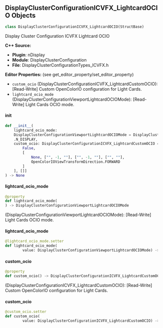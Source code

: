 ## DisplayClusterConfigurationICVFX_LightcardOCIO Objects

```python
class DisplayClusterConfigurationICVFX_LightcardOCIO(StructBase)
```

Display Cluster Configuration ICVFX Lightcard OCIO

**C++ Source:**

- **Plugin**: nDisplay
- **Module**: DisplayClusterConfiguration
- **File**: DisplayClusterConfigurationTypes_ICVFX.h

**Editor Properties:** (see get_editor_property/set_editor_property)

- ``custom_ocio`` (DisplayClusterConfigurationICVFX_LightcardCustomOCIO):  [Read-Write] Custom OpenColorIO configuration for Light Cards.
- ``lightcard_ocio_mode`` (DisplayClusterConfigurationViewportLightcardOCIOMode):  [Read-Write] Light Cards OCIO mode.

<a id="unreal.DisplayClusterConfigurationICVFX_LightcardOCIO.__init__"></a>

#### __init__

```python
def __init__(
    lightcard_ocio_mode:
    DisplayClusterConfigurationViewportLightcardOCIOMode = DisplayClusterConfigurationViewportLightcardOCIOMode
    .N_DISPLAY,
    custom_ocio: DisplayClusterConfigurationICVFX_LightcardCustomOCIO = [[
        False,
        [
            None, ["", -1, ""], ["", -1, ""], ["", ""],
            OpenColorIOViewTransformDirection.FORWARD
        ]
    ], []]
) -> None
```

<a id="unreal.DisplayClusterConfigurationICVFX_LightcardOCIO.lightcard_ocio_mode"></a>

#### lightcard_ocio_mode

```python
@property
def lightcard_ocio_mode(
) -> DisplayClusterConfigurationViewportLightcardOCIOMode
```

(DisplayClusterConfigurationViewportLightcardOCIOMode):  [Read-Write] Light Cards OCIO mode.

<a id="unreal.DisplayClusterConfigurationICVFX_LightcardOCIO.lightcard_ocio_mode"></a>

#### lightcard_ocio_mode

```python
@lightcard_ocio_mode.setter
def lightcard_ocio_mode(
        value: DisplayClusterConfigurationViewportLightcardOCIOMode) -> None
```

<a id="unreal.DisplayClusterConfigurationICVFX_LightcardOCIO.custom_ocio"></a>

#### custom_ocio

```python
@property
def custom_ocio() -> DisplayClusterConfigurationICVFX_LightcardCustomOCIO
```

(DisplayClusterConfigurationICVFX_LightcardCustomOCIO):  [Read-Write] Custom OpenColorIO configuration for Light Cards.

<a id="unreal.DisplayClusterConfigurationICVFX_LightcardOCIO.custom_ocio"></a>

#### custom_ocio

```python
@custom_ocio.setter
def custom_ocio(
        value: DisplayClusterConfigurationICVFX_LightcardCustomOCIO) -> None
```

<a id="unreal.DisplayClusterConfigurationICVFX_VisibilityList"></a>